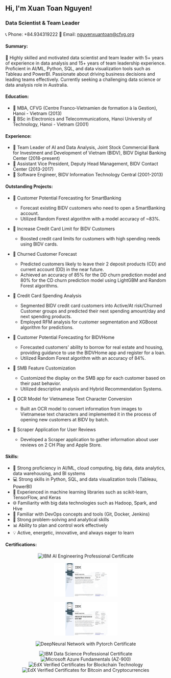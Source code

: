 ## Hi, I'm Xuan Toan Nguyen!

### Data Scientist & Team Leader
📞 Phone: +84.934319222
📧 Email: nguyenxuantoan@cfvg.org

#### Summary:
🚀 Highly skilled and motivated data scientist and team leader with 5+ years of experience in data analysis and 15+ years of team leadership experience. Proficient in AI/ML, Python, SQL, and data visualization tools such as Tableau and PowerBI. Passionate about driving business decisions and leading teams effectively. Currently seeking a challenging data science or data analysis role in Australia.

#### Education:
- 💼 MBA, CFVG (Centre Franco-Vietnamien de formation à la Gestion), Hanoi - Vietnam (2013)
- 💼 BSc in Electronics and Telecommunications, Hanoi University of Technology, Hanoi - Vietnam (2001)

#### Experience:
- 💼 Team Leader of AI and Data Analysis, Joint Stock Commercial Bank for Investment and Development of Vietnam (BIDV), BIDV Digital Banking Center (2018-present)
- 💼 Assistant Vice President, Deputy Head Management, BIDV Contact Center (2013-2017)
- 💼 Software Engineer, BIDV Information Technology Central (2001-2013)

#### Outstanding Projects:
- 🌟 Customer Potential Forecasting for SmartBanking
   - Forecast existing BIDV customers who need to open a SmartBanking account.
   - Utilized Random Forest algorithm with a model accuracy of ~83%.

- 🌟 Increase Credit Card Limit for BIDV Customers
   - Boosted credit card limits for customers with high spending needs using BIDV cards.

- 🌟 Churned Customer Forecast
   - Predicted customers likely to leave their 2 deposit products (CD) and current account (DD) in the near future.
   - Achieved an accuracy of 85% for the DD churn prediction model and 80% for the CD churn prediction model using LightGBM and Random Forest algorithms.

- 🌟 Credit Card Spending Analysis
   - Segmented BIDV credit card customers into Active/At risk/Churned Customer groups and predicted their next spending amount/day and next spending products.
   - Employed RFM analysis for customer segmentation and XGBoost algorithm for predictions.

- 🌟 Customer Potential Forecasting for BIDVHome
   - Forecasted customers' ability to borrow for real estate and housing, providing guidance to use the BIDVHome app and register for a loan.
   - Utilized Random Forest algorithm with an accuracy of 84%.

- 🌟 SMB Feature Customization
   - Customized the display on the SMB app for each customer based on their past behavior.
   - Utilized descriptive analysis and Hybrid Recommendation Systems.

- 🌟 OCR Model for Vietnamese Text Character Conversion
   - Built an OCR model to convert information from images to Vietnamese text characters and implemented it in the process of opening new customers at BIDV by batch.

- 🌟 Scraper Application for User Reviews
   - Developed a Scraper application to gather information about user reviews on 2 CH Play and Apple Store.

#### Skills:
- 🔬 Strong proficiency in AI/ML, cloud computing, big data, data analytics, data warehousing, and BI systems
- 💻 Strong skills in Python, SQL, and data visualization tools (Tableau, PowerBI)
- 🤖 Experienced in machine learning libraries such as scikit-learn, TensorFlow, and Keras
- 🌐 Familiarity with big data technologies such as Hadoop, Spark, and Hive
- 🚀 Familiar with DevOps concepts and tools (Git, Docker, Jenkins)
- 🧠 Strong problem-solving and analytical skills
- 📊 Ability to plan and control work effectively
- 💡 Active, energetic, innovative, and always eager to learn

#### Certifications:
<div style="text-align:center">
   <img src="/assets/images/certifications/ibm-ai-engineering-certificate.png" alt="IBM AI Engineering Professional Certificate" width="200"><br> 
   
   <img src="/assets/images/certifications/Applied-DS.jpeg" alt="IBM Applied Data Science Certificate" width="200"><br>
   
   <img src="/assets/images/certifications/Coursera_Advanced_DS_IBM.jpeg" alt="IBM Advanced Data Science Certificate" width="200"><br>
   
   <img src="/assets/images/certifications/Deep_Neural_Network_with_Pytorch.jpeg.jpeg" alt="DeepNeural Network with Pytorch Certificate" width="200"><br>
   
   
   
   <img src="/assets/images/certifications/ibm-data-science-certificate.png" alt="IBM Data Science Professional Certificate" width="200"><br>
   <img src="/assets/images/certifications/microsoft-azure-az-900-certificate.png" alt="Microsoft Azure Fundamentals (AZ-900)" width="200"><br>
   <img src="/assets/images/certifications/blockchain-technology-certificate.png" alt="EdX Verified Certificates for Blockchain Technology" width="200"><br>
   <img src="/assets/images/certifications/bitcoin-cryptocurrencies-certificate.png" alt="EdX Verified Certificates for Bitcoin and Cryptocurrencies" width="200"><br>
</div>
